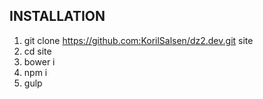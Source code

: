 INSTALLATION
------------
1. git clone https://github.com:KorilSalsen/dz2.dev.git site
2. cd site
3. bower i
4. npm i
5. gulp